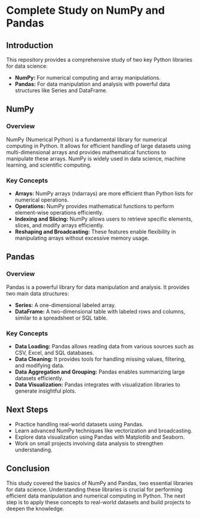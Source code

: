 # Complete Study on NumPy and Pandas

## Introduction
This repository provides a comprehensive study of two key Python libraries for data science:
- **NumPy:** For numerical computing and array manipulations.
- **Pandas:** For data manipulation and analysis with powerful data structures like Series and DataFrame.

## NumPy
### Overview
NumPy (Numerical Python) is a fundamental library for numerical computing in Python. It allows for efficient handling of large datasets using multi-dimensional arrays and provides mathematical functions to manipulate these arrays. NumPy is widely used in data science, machine learning, and scientific computing.

### Key Concepts
- **Arrays:** NumPy arrays (ndarrays) are more efficient than Python lists for numerical operations.
- **Operations:** NumPy provides mathematical functions to perform element-wise operations efficiently.
- **Indexing and Slicing:** NumPy allows users to retrieve specific elements, slices, and modify arrays efficiently.
- **Reshaping and Broadcasting:** These features enable flexibility in manipulating arrays without excessive memory usage.

## Pandas
### Overview
Pandas is a powerful library for data manipulation and analysis. It provides two main data structures:
- **Series:** A one-dimensional labeled array.
- **DataFrame:** A two-dimensional table with labeled rows and columns, similar to a spreadsheet or SQL table.

### Key Concepts
- **Data Loading:** Pandas allows reading data from various sources such as CSV, Excel, and SQL databases.
- **Data Cleaning:** It provides tools for handling missing values, filtering, and modifying data.
- **Data Aggregation and Grouping:** Pandas enables summarizing large datasets efficiently.
- **Data Visualization:** Pandas integrates with visualization libraries to generate insightful plots.

## Next Steps
- Practice handling real-world datasets using Pandas.
- Learn advanced NumPy techniques like vectorization and broadcasting.
- Explore data visualization using Pandas with Matplotlib and Seaborn.
- Work on small projects involving data analysis to strengthen understanding.

## Conclusion
This study covered the basics of NumPy and Pandas, two essential libraries for data science. Understanding these libraries is crucial for performing efficient data manipulation and numerical computing in Python. The next step is to apply these concepts to real-world datasets and build projects to deepen the knowledge.

